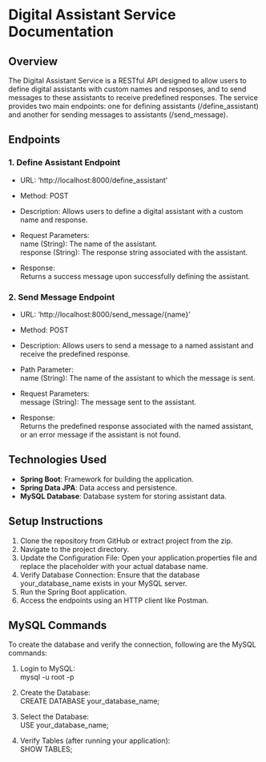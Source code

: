 # Digital Assistant Service Documentation

## Overview
The Digital Assistant Service is a RESTful API designed to allow users to define digital assistants with custom names and responses, and to send messages to these assistants to receive predefined responses. The service provides two main endpoints: one for defining assistants (/define_assistant) and another for sending messages to assistants (/send_message).

## Endpoints
### 1. Define Assistant Endpoint
- URL: ‘http://localhost:8000/define_assistant’
- Method: POST
- Description: Allows users to define a digital assistant with a custom name and response.

- Request Parameters:\
name (String): The name of the assistant.\
response (String): The response string associated with the assistant.

- Response:\
Returns a success message upon successfully defining the assistant.

### 2. Send Message Endpoint
- URL: ‘http://localhost:8000/send_message/{name}’
- Method: POST
- Description: Allows users to send a message to a named assistant and receive the predefined response.

- Path Parameter:\
name (String): The name of the assistant to which the message is sent.

- Request Parameters:\
message (String): The message sent to the assistant.

- Response:\
  Returns the predefined response associated with the named assistant, or an error message if the assistant is not found.


## Technologies Used
- **Spring Boot**: Framework for building the application.
- **Spring Data JPA**: Data access and persistence.
- **MySQL Database**: Database system for storing assistant data.

## Setup Instructions
1. Clone the repository from GitHub or extract project from the zip.
2. Navigate to the project directory.
3. Update the Configuration File: Open your application.properties file and replace the placeholder with your actual database name.
4. Verify Database Connection: Ensure that the database your_database_name exists in your MySQL server. 
5. Run the Spring Boot application.
6. Access the endpoints using an HTTP client like Postman.

## MySQL Commands
To create the database and verify the connection, following are the MySQL commands:

1. Login to MySQL:\
mysql -u root -p

2. Create the Database:\
CREATE DATABASE your_database_name;

3. Select the Database:\
USE your_database_name;

4. Verify Tables (after running your application):\
SHOW TABLES;


